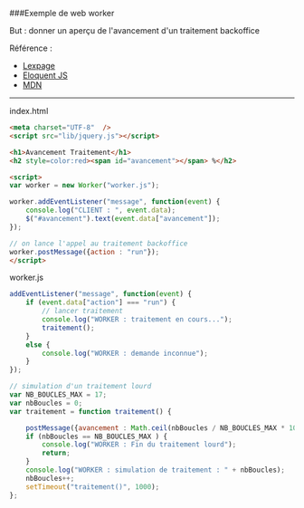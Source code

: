 ###Exemple de web worker 

But : donner un aperçu de l'avancement d'un traitement backoffice

Référence : 
- [Lexpage](http://www.lexpage.net/board/thread/183-ide-php/7/) 
- [Eloquent JS](http://eloquentjavascript.net/14_event.html)
- [MDN](https://developer.mozilla.org/en-US/docs/Web/Guide/Performance/Using_web_workers?redirectlocale=en-US&redirectslug=DOM%2FUsing_web_workers)

----

index.html
````html
<meta charset="UTF-8"  />
<script src="lib/jquery.js"></script>

<h1>Avancement Traitement</h1>
<h2 style=color:red><span id="avancement"></span> %</h2>

<script>
var worker = new Worker("worker.js");

worker.addEventListener("message", function(event) {
	console.log("CLIENT : ", event.data);
	$("#avancement").text(event.data["avancement"]);
});

// on lance l'appel au traitement backoffice
worker.postMessage({action : "run"});
</script>
````
worker.js
````js
addEventListener("message", function(event) {
	if (event.data["action"] === "run") {
		// lancer traitement
		console.log("WORKER : traitement en cours...");
		traitement();
	}
	else {
		console.log("WORKER : demande inconnue");
	}
});

// simulation d'un traitement lourd
var NB_BOUCLES_MAX = 17;
var nbBoucles = 0;
var traitement = function traitement() {

	postMessage({avancement : Math.ceil(nbBoucles / NB_BOUCLES_MAX * 100)});
	if (nbBoucles == NB_BOUCLES_MAX ) {
		console.log("WORKER : Fin du traitement lourd");
		return;
	}
	console.log("WORKER : simulation de traitement : " + nbBoucles);
	nbBoucles++;
	setTimeout("traitement()", 1000);
};
````
